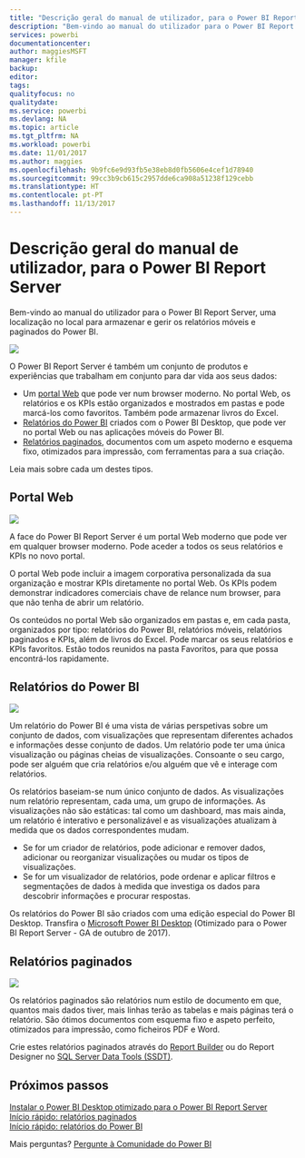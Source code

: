 ```yaml
---
title: "Descrição geral do manual de utilizador, para o Power BI Report Server"
description: "Bem-vindo ao manual do utilizador para o Power BI Report Server, uma localização no local para armazenar e gerir os relatórios móveis e paginados do Power BI."
services: powerbi
documentationcenter: 
author: maggiesMSFT
manager: kfile
backup: 
editor: 
tags: 
qualityfocus: no
qualitydate: 
ms.service: powerbi
ms.devlang: NA
ms.topic: article
ms.tgt_pltfrm: NA
ms.workload: powerbi
ms.date: 11/01/2017
ms.author: maggies
ms.openlocfilehash: 9b9fc6e9d93fb5e38eb8d0fb5606e4cef1d78940
ms.sourcegitcommit: 99cc3b9cb615c2957dde6ca908a51238f129cebb
ms.translationtype: HT
ms.contentlocale: pt-PT
ms.lasthandoff: 11/13/2017
---
```

# <a name="user-handbook-overview-for-power-bi-report-server"></a>Descrição geral do manual de utilizador, para o Power BI Report Server
Bem-vindo ao manual do utilizador para o Power BI Report Server, uma localização no local para armazenar e gerir os relatórios móveis e paginados do Power BI.

![](media/user-handbook-overview/web-portal.png)

O Power BI Report Server é também um conjunto de produtos e experiências que trabalham em conjunto para dar vida aos seus dados:

* Um [portal Web](#web-portal) que pode ver num browser moderno. No portal Web, os relatórios e os KPIs estão organizados e mostrados em pastas e pode marcá-los como favoritos. Também pode armazenar livros do Excel.
* [Relatórios do Power BI](#power-bi-reports) criados com o Power BI Desktop, que pode ver no portal Web ou nas aplicações móveis do Power BI.
* [Relatórios paginados](#paginated-reports), documentos com um aspeto moderno e esquema fixo, otimizados para impressão, com ferramentas para a sua criação.

Leia mais sobre cada um destes tipos.

## <a name="web-portal"></a>Portal Web
![](media/user-handbook-overview/web-portal.png)

A face do Power BI Report Server é um portal Web moderno que pode ver em qualquer browser moderno. Pode aceder a todos os seus relatórios e KPIs no novo portal.

O portal Web pode incluir a imagem corporativa personalizada da sua organização e mostrar KPIs diretamente no portal Web. Os KPIs podem demonstrar indicadores comerciais chave de relance num browser, para que não tenha de abrir um relatório.

Os conteúdos no portal Web são organizados em pastas e, em cada pasta, organizados por tipo: relatórios do Power BI, relatórios móveis, relatórios paginados e KPIs, além de livros do Excel. Pode marcar os seus relatórios e KPIs favoritos. Estão todos reunidos na pasta Favoritos, para que possa encontrá-los rapidamente.

## <a name="power-bi-reports"></a>Relatórios do Power BI
![](media/user-handbook-overview/powerbi-reports.png)

Um relatório do Power BI é uma vista de várias perspetivas sobre um conjunto de dados, com visualizações que representam diferentes achados e informações desse conjunto de dados. Um relatório pode ter uma única visualização ou páginas cheias de visualizações. Consoante o seu cargo, pode ser alguém que cria relatórios e/ou alguém que vê e interage com relatórios.

Os relatórios baseiam-se num único conjunto de dados. As visualizações num relatório representam, cada uma, um grupo de informações. As visualizações não são estáticas: tal como um dashboard, mas mais ainda, um relatório é interativo e personalizável e as visualizações atualizam à medida que os dados correspondentes mudam.

* Se for um criador de relatórios, pode adicionar e remover dados, adicionar ou reorganizar visualizações ou mudar os tipos de visualizações.
* Se for um visualizador de relatórios, pode ordenar e aplicar filtros e segmentações de dados à medida que investiga os dados para descobrir informações e procurar respostas.

Os relatórios do Power BI são criados com uma edição especial do Power BI Desktop. Transfira o [Microsoft Power BI Desktop](https://go.microsoft.com/fwlink/?linkid=837581) (Otimizado para o Power BI Report Server - GA de outubro de 2017).

## <a name="paginated-reports"></a>Relatórios paginados
![](media/user-handbook-overview/paginated-reports.png)

Os relatórios paginados são relatórios num estilo de documento em que, quantos mais dados tiver, mais linhas terão as tabelas e mais páginas terá o relatório. São ótimos documentos com esquema fixo e aspeto perfeito, otimizados para impressão, como ficheiros PDF e Word.

Crie estes relatórios paginados através do [Report Builder](https://docs.microsoft.com/sql/reporting-services/report-builder/report-builder-in-sql-server-2016) ou do Report Designer no [SQL Server Data Tools (SSDT)](https://docs.microsoft.com/sql/reporting-services/tools/reporting-services-in-sql-server-data-tools-ssdt).

## <a name="next-steps"></a>Próximos passos
[Instalar o Power BI Desktop otimizado para o Power BI Report Server](install-powerbi-desktop.md)  
[Início rápido: relatórios paginados](quickstart-create-paginated-report.md)  
[Início rápido: relatórios do Power BI](quickstart-create-powerbi-report.md)

Mais perguntas? [Pergunte à Comunidade do Power BI](https://community.powerbi.com/)

